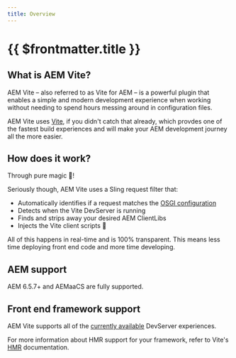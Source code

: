 ```yaml
---
title: Overview
---
```


# {{ $frontmatter.title }}

## What is AEM Vite?

AEM Vite – also referred to as Vite for AEM – is a powerful plugin that enables a simple and modern development experience when working without needing to spend hours messing around in configuration files.

AEM Vite uses [Vite](https://vitejs.dev), if you didn't catch that already, which provdes one of the fastest build experiences and will make your AEM development journey all the more easier.

## How does it work?

Through pure magic :star2:!

Seriously though, AEM Vite uses a Sling request filter that:

- Automatically identifies if a request matches the [OSGI configuration](./configuration/)
- Detects when the Vite DevServer is running
- Finds and strips away your desired AEM ClientLibs
- Injects the Vite client scripts :100:

All of this happens in real-time and is 100% transparent. This means less time deploying front end code and more time developing.

## AEM support

AEM 6.5.7+ and AEMaaCS are fully supported.

## Front end framework support

AEM Vite supports all of the [currently available](https://vitejs.dev/guide/backend-integration.html) DevServer experiences.

For more information about HMR support for your framework, refer to Vite's [HMR](https://vitejs.dev/guide/features.html#hot-module-replacement) documentation.
